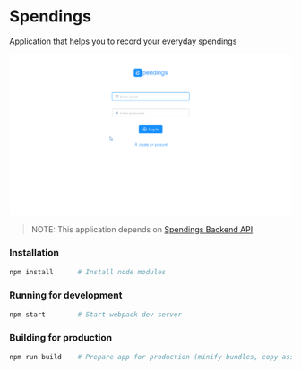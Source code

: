 # Spendings

Application that helps you to record your everyday spendings

![Demo](demo.gif)

> NOTE: This application depends on [Spendings Backend API](https://github.com/taras-d/spendings-api)

### Installation
```bash
npm install      # Install node modules
```

### Running for development
```bash
npm start        # Start webpack dev server
```

### Building for production
```bash
npm run build    # Prepare app for production (minify bundles, copy assets, etc.)
```
